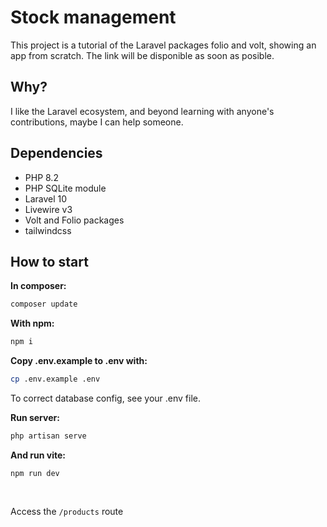 # Stock management

This project is a tutorial of the Laravel packages folio and volt, showing an app from scratch. The link will be disponible as soon as posible.

## Why?
I like the Laravel ecosystem, and beyond learning with anyone's contributions, maybe I can help someone.

## Dependencies
* PHP 8.2
* PHP SQLite module
* Laravel 10
* Livewire v3
* Volt and Folio packages
* tailwindcss

## How to start

**In composer:**
 
 ```bash
 composer update
 ```

**With npm:**

```bash
npm i
```
**Copy .env.example to .env with:**
```bash
cp .env.example .env
```
To correct database config, see your .env file.

**Run server:**
```bash
php artisan serve
```

**And run vite:**

```
npm run dev
```
<br>

Access the ``/products`` route